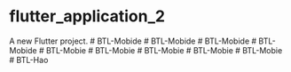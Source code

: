 # flutter_application_2

A new Flutter project.
#   B T L - M o b i d e  
 #   B T L - M o b i d e  
 #   B T L - M o b i d e  
 #   B T L - M o b i d e  
 #   B T L - M o b i e  
 #   B T L - M o b i e  
 # BTL-Mobie
#   B T L - M o b i e  
 #   B T L - M o b i e  
 #   B T L - H a o  
 
